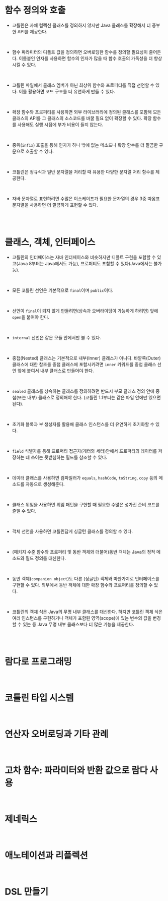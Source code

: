 # 함수 정의와 호출
  * 코틀린은 자체 컬렉션 클래스를 정의하지 않지만 Java 클래스를 확장해서 더 풍부한 API를 제공한다.
  <br>
  
  * 함수 파라미터의 디폴트 값을 정의하면 오버로딩한 함수를 정의할 필요성이 줄어든다. 이름붙인 인자를 사용하면 함수의 인자가 많을 때 함수 호출의 가독성을 더 향상시킬 수 있다.
  <br>
  
  * 코틀린 파일에서 클래스 멤버가 아닌 최상위 함수와 프로퍼티를 직접 선언할 수 있다. 이를 활용하면 코드 구조를 더 유연하게 만들 수 있다.
  <br>
  
  * 확장 함수와 프로퍼티를 사용하면 외부 라이브러리에 정의된 클래스를 포함해 모든 클래스의 API를 그 클래스의 소스코드를 바꿀 필요 없이 확장할 수 있다. 확장 함수를 사용해도 실행 시점에 부가 비용이 들지 않는다.
  <br>
  
  * 중위(```infix```) 호출을 통해 인자가 하나 밖에 없는 메소드나 확장 함수를 더 깔끔한 구문으로 호출할 수 있다.
  <br>
  
  * 코틀린은 정규식과 일반 문자열을 처리할 때 유용한 다양한 문자열 처리 함수를 제공한다.
  <br>
  
  * 자바 문자열로 표현하려면 수많은 이스케이프가 필요한 문자열의 경우 3중 따옴표 문자열을 사용하면 더 깔끔하게 표현할 수 있다.
  <br>
  <br>

# 클래스, 객체, 인터페이스
  * 코틀린의 인터페이스는 자바 인터페이스와 비슷하지만 디폴트 구현을 포함할 수 있고(Java 8부터는 Java에서도 가능), 프로퍼티도 포함할 수 있다(Java에서는 불가능).
  <br>
  
  * 모든 코틀린 선언은 기본적으로 ```final```이며 ```public```이다.
  <br>

  * 선언이 ```final```이 되지 않게 만들려면(상속과 오버라이딩이 가능하게 하려면) 앞에 ```open```을 붙여야 한다.
  <br>
  
  * ```internal``` 선언은 같은 모듈 안에서만 볼 수 있다.
  <br>
  
  * 중첩(Nested) 클래스는 기본적으로 내부(Inner) 클래스가 아니다. 바깥쪽(Outer) 클래스에 대한 참조를 중첩 클래스에 포함시키려면 ```inner``` 키워드를 중첩 클래스 선언 앞에 붙여서 내부 클래스로 만들어야 한다.
  <br>
  
  * ```sealed``` 클래스를 상속하는 클래스를 정의하려면 반드시 부모 클래스 정의 안에 중첩(또는 내부) 클래스로 정의해야 한다. (코틀린 1.1부터는 같은 파일 안에만 있으면 된다).
  <br>
  
  * 초기화 블록과 부 생성자를 활용해 클래스 인스턴스를 더 유연하게 초기화할 수 있다.
  <br>
  
  * ```field``` 식별자를 통해 프로퍼티 접근자(게터와 세터)안에서 프로퍼티의 데이터를 저장하는 데 쓰이는 뒷받침하는 필드를 참조할 수 있다.
  <br>
  
  * 데이터 클래스를 사용하면 컴파일러가 ```equals```, ```hashCode```, ```toString```, ```copy``` 등의 메소드를 자동으로 생성해준다.
  <br>
  
  * 클래스 위임을 사용하면 위임 패턴을 구현할 때 필요한 수많은 성가진 준비 코드를 줄일 수 있다.
  <br>
  
  * 객체 선언을 사용하면 코틀린답게 싱글턴 클래스를 정의할 수 있다.
  <br>
  
  * (패키지 수준 함수와 프로퍼티 및 동반 객체와 더불어)동반 객체는 Java의 정적 메소드와 필드 정의를 대신한다.
  <br>
  
  * 동반 객체(```companion object```)도 다른 (싱글턴) 객체와 마찬가지로 인터페이스를 구현할 수 있다. 외부에서 동반 객체에 대한 확장 함수와 프로퍼티를 정의할 수 있다.
  <br>
  
  * 코틀린의 객체 식은 Java의 무명 내부 클래스를 대신한다. 하지만 코틀린 객체 식은 여러 인스턴스를 구현하거나 객체가 포함된 영역(scope)에 있는 변수의 값을 변경할 수 있는 등 Java 무명 내부 클래스보다 더 많은 기능을 제공한다.
  <br>
  <br>
  
# 람다로 프로그래밍
<br>

# 코틀린 타입 시스템
<br>

# 연산자 오버로딩과 기타 관례
<br>

# 고차 함수: 파라미터와 반환 값으로 람다 사용
<br>

# 제네릭스
<br>

# 애노테이션과 리플렉션
<br>

# DSL 만들기

